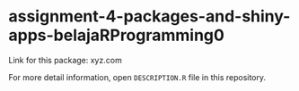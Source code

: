 # assignment-4-packages-and-shiny-apps-belajaRProgramming0

Link for this package:
xyz.com

For more detail information, open `DESCRIPTION.R` file in this repository.
